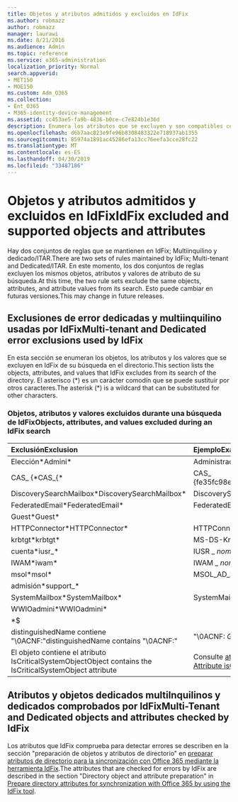 ```yaml
---
title: Objetos y atributos admitidos y excluidos en IdFix
ms.author: robmazz
author: robmazz
manager: laurawi
ms.date: 8/21/2016
ms.audience: Admin
ms.topic: reference
ms.service: o365-administration
localization_priority: Normal
search.appverid:
- MET150
- MOE150
ms.custom: Adm_O365
ms.collection:
- Ent_O365
- M365-identity-device-management
ms.assetid: cc453ae5-fa9b-4836-b0ce-c7e824b1e36d
description: Enumera los atributos que se excluyen y son compatibles con la herramienta IdFix.
ms.openlocfilehash: d6b7aac023e9fe96b8308483322e718937ab1355
ms.sourcegitcommit: 85974a1891ac45286efa13cc76eefa3cce28fc22
ms.translationtype: MT
ms.contentlocale: es-ES
ms.lasthandoff: 04/30/2019
ms.locfileid: "33487186"
---
```

# <a name="idfix-excluded-and-supported-objects-and-attributes"></a><span data-ttu-id="8bc66-103">Objetos y atributos admitidos y excluidos en IdFix</span><span class="sxs-lookup"><span data-stu-id="8bc66-103">IdFix excluded and supported objects and attributes</span></span>
<span data-ttu-id="8bc66-104">Hay dos conjuntos de reglas que se mantienen en IdFix; Multiinquilino y dedicado/ITAR.</span><span class="sxs-lookup"><span data-stu-id="8bc66-104">There are two sets of rules maintained by IdFix; Multi-tenant and Dedicated/ITAR.</span></span> <span data-ttu-id="8bc66-105">En este momento, los dos conjuntos de reglas excluyen los mismos objetos, atributos y valores de atributo de su búsqueda.</span><span class="sxs-lookup"><span data-stu-id="8bc66-105">At this time, the two rule sets exclude the same objects, attributes, and attribute values from its search.</span></span> <span data-ttu-id="8bc66-106">Esto puede cambiar en futuras versiones.</span><span class="sxs-lookup"><span data-stu-id="8bc66-106">This may change in future releases.</span></span>
  
## <a name="multi-tenant-and-dedicated-error-exclusions-used-by-idfix"></a><span data-ttu-id="8bc66-107">Exclusiones de error dedicadas y multiinquilino usadas por IdFix</span><span class="sxs-lookup"><span data-stu-id="8bc66-107">Multi-tenant and Dedicated error exclusions used by IdFix</span></span>
<span data-ttu-id="8bc66-108">En esta sección se enumeran los objetos, los atributos y los valores que se excluyen en IdFix de su búsqueda en el directorio.</span><span class="sxs-lookup"><span data-stu-id="8bc66-108">This section lists the objects, attributes, and values that IdFix excludes from its search of the directory.</span></span> <span data-ttu-id="8bc66-109">El asterisco (\*) es un carácter comodín que se puede sustituir por otros caracteres.</span><span class="sxs-lookup"><span data-stu-id="8bc66-109">The asterisk (\*) is a wildcard that can be substituted for other characters.</span></span>
  
### <a name="objects-attributes-and-values-excluded-during-an-idfix-search"></a><span data-ttu-id="8bc66-110">Objetos, atributos y valores excluidos durante una búsqueda de IdFix</span><span class="sxs-lookup"><span data-stu-id="8bc66-110">Objects, attributes, and values excluded during an IdFix search</span></span>

|<span data-ttu-id="8bc66-111">**Exclusión**</span><span class="sxs-lookup"><span data-stu-id="8bc66-111">**Exclusion**</span></span>|<span data-ttu-id="8bc66-112">**Ejemplo**</span><span class="sxs-lookup"><span data-stu-id="8bc66-112">**Example**</span></span>|
|:-----|:-----|
|<span data-ttu-id="8bc66-113">Elección\*</span><span class="sxs-lookup"><span data-stu-id="8bc66-113">Admini\*</span></span> |<span data-ttu-id="8bc66-114">Administrador</span><span class="sxs-lookup"><span data-stu-id="8bc66-114">Administrator</span></span> |
|<span data-ttu-id="8bc66-115">CAS_ {\*</span><span class="sxs-lookup"><span data-stu-id="8bc66-115">CAS_{\*</span></span>  |<span data-ttu-id="8bc66-116">CAS_ {fe35fc98e69e4d08}</span><span class="sxs-lookup"><span data-stu-id="8bc66-116">CAS_{fe35fc98e69e4d08}</span></span> |
|<span data-ttu-id="8bc66-117">DiscoverySearchMailbox\*</span><span class="sxs-lookup"><span data-stu-id="8bc66-117">DiscoverySearchMailbox\*</span></span>  |<span data-ttu-id="8bc66-118">DiscoverySearchMailbox</span><span class="sxs-lookup"><span data-stu-id="8bc66-118">DiscoverySearchMailbox</span></span>  |
|<span data-ttu-id="8bc66-119">FederatedEmail\*</span><span class="sxs-lookup"><span data-stu-id="8bc66-119">FederatedEmail\*</span></span> |<span data-ttu-id="8bc66-120">FederatedEmail.</span><span class="sxs-lookup"><span data-stu-id="8bc66-120">FederatedEmail.</span></span> <span data-ttu-id="8bc66-121">*GUID*</span><span class="sxs-lookup"><span data-stu-id="8bc66-121">*GUID*</span></span> |
|<span data-ttu-id="8bc66-122">Guest\*</span><span class="sxs-lookup"><span data-stu-id="8bc66-122">Guest\*</span></span> ||
|<span data-ttu-id="8bc66-123">HTTPConnector\*</span><span class="sxs-lookup"><span data-stu-id="8bc66-123">HTTPConnector\*</span></span>  |<span data-ttu-id="8bc66-124">HTTPConnector</span><span class="sxs-lookup"><span data-stu-id="8bc66-124">HTTPConnector</span></span> |
|<span data-ttu-id="8bc66-125">krbtgt\*</span><span class="sxs-lookup"><span data-stu-id="8bc66-125">krbtgt\*</span></span> |<span data-ttu-id="8bc66-126">MS-DS-KrbTgt-Link</span><span class="sxs-lookup"><span data-stu-id="8bc66-126">ms-DS-KrbTgt-Link</span></span> |
|<span data-ttu-id="8bc66-127">cuenta\*</span><span class="sxs-lookup"><span data-stu-id="8bc66-127">iusr_\*</span></span> |<span data-ttu-id="8bc66-128">IUSR _ *nombreEquipo*</span><span class="sxs-lookup"><span data-stu-id="8bc66-128">iusr_ *machinename*</span></span> |
|<span data-ttu-id="8bc66-129">IWAM\*</span><span class="sxs-lookup"><span data-stu-id="8bc66-129">iwam\*</span></span>  |<span data-ttu-id="8bc66-130">IWAM _ *nombreEquipo*</span><span class="sxs-lookup"><span data-stu-id="8bc66-130">IWAM_ *machinename*</span></span> |
|<span data-ttu-id="8bc66-131">msol\*</span><span class="sxs-lookup"><span data-stu-id="8bc66-131">msol\*</span></span> |<span data-ttu-id="8bc66-132">MSOL_AD_SYNC</span><span class="sxs-lookup"><span data-stu-id="8bc66-132">MSOL_AD_SYNC</span></span> |
|<span data-ttu-id="8bc66-133">admisión\*</span><span class="sxs-lookup"><span data-stu-id="8bc66-133">support_\*</span></span> ||
|<span data-ttu-id="8bc66-134">SystemMailbox\*</span><span class="sxs-lookup"><span data-stu-id="8bc66-134">SystemMailbox\*</span></span> |<span data-ttu-id="8bc66-135">SystemMailbox { *GUID* }</span><span class="sxs-lookup"><span data-stu-id="8bc66-135">Systemmailbox{ *GUID*  }</span></span>|
|<span data-ttu-id="8bc66-136">WWIOadmini\*</span><span class="sxs-lookup"><span data-stu-id="8bc66-136">WWIOadmini\*</span></span>  ||
|\*$ ||
|<span data-ttu-id="8bc66-137">distinguishedName contiene "\0ACNF:"</span><span class="sxs-lookup"><span data-stu-id="8bc66-137">distinguishedName contains "\0ACNF:"</span></span>|<span data-ttu-id="8bc66-138">"\0ACNF: *GUID* "</span><span class="sxs-lookup"><span data-stu-id="8bc66-138">"\0ACNF: *GUID*  "</span></span> |
|<span data-ttu-id="8bc66-139">El objeto contiene el atributo IsCriticalSystemObject</span><span class="sxs-lookup"><span data-stu-id="8bc66-139">Object contains the IsCriticalSystemObject attribute</span></span> |<span data-ttu-id="8bc66-140">Consulte [atributos isCriticalSystemObject](https://go.microsoft.com/fwlink/p/?LinkId=401169).</span><span class="sxs-lookup"><span data-stu-id="8bc66-140">See [Attribute isCriticalSystemObject](https://go.microsoft.com/fwlink/p/?LinkId=401169).</span></span> |
   
## <a name="multi-tenant-and-dedicated-objects-and-attributes-checked-by-idfix"></a><span data-ttu-id="8bc66-141">Atributos y objetos dedicados multiInquilinos y dedicados comprobados por IdFix</span><span class="sxs-lookup"><span data-stu-id="8bc66-141">Multi-Tenant and Dedicated objects and attributes checked by IdFix</span></span>
<span data-ttu-id="8bc66-142">Los atributos que IdFix comprueba para detectar errores se describen en la sección "preparación de objetos y atributos de directorio" en [preparar atributos de directorio para la sincronización con Office 365 mediante la herramienta IdFix](prepare-directory-attributes-for-synch-with-idfix.md).</span><span class="sxs-lookup"><span data-stu-id="8bc66-142">The attributes that are checked for errors by IdFix are described in the section "Directory object and attribute preparation" in [Prepare directory attributes for synchronization with Office 365 by using the IdFix tool](prepare-directory-attributes-for-synch-with-idfix.md).</span></span>
  

